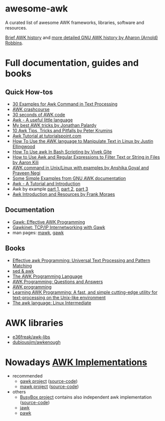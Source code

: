 # awesome-awk
A curated list of awesome AWK frameworks, libraries, software and resources.

[Brief AWK history](https://en.wikipedia.org/wiki/AWK#History) and [more detailed GNU AWK history by Aharon (Arnold) Robbins](http://www.skeeve.com/gnu-awk-and-me-2014.pdf).

# Full documentation, guides and books

## Quick How-tos
 * [30 Examples for Awk Command in Text Processing](https://likegeeks.com/awk-command/)
 * [AWK crashcourse](https://github.com/freznicek/awk-crashcourse/blob/master/README.md)
 * [30 seconds of AWK code](https://github.com/freznicek/30-seconds-of-awk-code/blob/master/README.md)
 * [Awk - A useful little language](https://dev.to/rrampage/awk---a-useful-little-language-2fhf)
 * [My best AWK tricks by Jonathan Palardy](https://blog.jpalardy.com/posts/my-best-awk-tricks/)
 * [10 Awk Tips, Tricks and Pitfalls by Peter Krumins](http://www.catonmat.net/blog/ten-awk-tips-tricks-and-pitfalls)
 * [Awk Tutorial at tutorialspoint.com](https://www.tutorialspoint.com/awk/)
 * [How To Use the AWK language to Manipulate Text in Linux by Justin Ellingwood](https://www.digitalocean.com/community/tutorials/how-to-use-the-awk-language-to-manipulate-text-in-linux)
 * [How To Use awk In Bash Scripting by Vivek Gite](https://www.cyberciti.biz/faq/bash-scripting-using-awk/)
 * [How to Use Awk and Regular Expressions to Filter Text or String in Files by Aaron Kili](https://www.tecmint.com/use-linux-awk-command-to-filter-text-string-in-files/)
 * [AWK command in Unix/Linux with examples by Anshika Goyal and Praveen Negi](https://www.geeksforgeeks.org/awk-command-unixlinux-examples/)
 * [Some Simple Examples from GNU AWK documentation](https://www.gnu.org/software/gawk/manual/html_node/Very-Simple.html)
 * [Awk - A Tutorial and Introduction](http://www.grymoire.com/Unix/Awk.html)
 * Awk by example [part 1](https://www.ibm.com/developerworks/library/l-awk1/index.html), [part 2](https://www.ibm.com/developerworks/library/l-awk2), [part 3](https://www.ibm.com/developerworks/library/l-awk3)
 * [Awk Introduction and Resources by Frank Moraes](https://www.whoishostingthis.com/resources/awk/)


## Documentation

 * [Gawk: Effective AWK Programming](https://www.gnu.org/software/gawk/manual/)
 * [Gawkinet: TCP/IP Internetworking with Gawk](https://www.gnu.org/software/gawk/manual/gawkinet/)
 * man pages: [mawk](http://invisible-island.net/mawk/manpage/mawk.html), [gawk](https://linux.die.net/man/1/gawk)


## Books
 * [Effective awk Programming: Universal Text Processing and Pattern Matching](https://www.amazon.com/Effective-awk-Programming-Universal-Processing/dp/1491904615/)
 * [sed & awk](https://www.amazon.com/Sed-Awk-Dale-Dougherty/dp/1565922255/)
 * [The AWK Programming Language](https://www.amazon.com/AWK-Programming-Language-Alfred-Aho/dp/020107981X/)
 * [AWK Programming: Questions and Answers](https://www.amazon.co.uk/AWK-Programming-Questions-George-Duckett-ebook/dp/B00RWVOLTG)
 * [AWK programming](https://books.google.cz/books/about/Awk_Programming.html?id=69oEAAAACAAJ)
 * [Learning AWK Programming: A fast, and simple cutting-edge utility for text-processing on the Unix-like environment](https://www.amazon.com/Learning-AWK-Programming-cutting-edge-text-processing-ebook/dp/B07BT98HDS)
 * [The awk language: Linux Intermediate](https://books.google.com/books?id=pUO1CwAAQBAJ&dq=bibliogroup:%22Linux+Intermediate%22)

  
# AWK libraries
 * [e36freak/awk-libs](https://github.com/e36freak/awk-libs)
 * [dubiousjim/awkenough](https://github.com/dubiousjim/awkenough)
 
# Nowadays [AWK Implementations](https://en.wikipedia.org/wiki/AWK#Versions_and_implementations)
 * recommended
   * [gawk project](https://savannah.gnu.org/projects/gawk/) ([source-code](http://git.savannah.gnu.org/cgit/gawk.git))
   * [mawk project](http://invisible-island.net/mawk/mawk.html) ([source-code](https://github.com/ThomasDickey))
 * others
   * [BusyBox project](https://www.busybox.net/) contains also independent awk implementation ([source-code](https://git.busybox.net/busybox))
   * [jawk](http://jawk.sourceforge.net/)
   * [pawk](https://github.com/jasontrigg0/pawk)

